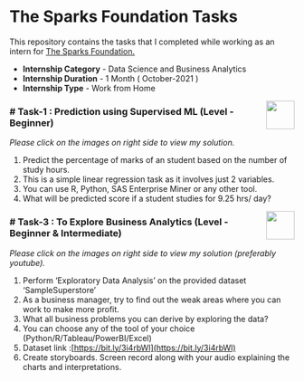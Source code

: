 
#  The Sparks Foundation Tasks


This repository contains the tasks that I completed while working as an intern for [The Sparks Foundation.](https://www.thesparksfoundationsingapore.org/)
- **Internship Category** - Data Science and Business Analytics
- **Internship Duration** - 1 Month ( October-2021 )
- **Internship Type** - Work from Home




<a href="https://youtu.be/eCg5n1EXe5E?si=jFFEq2htxubWb7pp">
  <img src="https://cdn4.iconfinder.com/data/icons/social-media-and-logos-11/32/Logo_Youtube-512.png" width="50" height="50" style="float:right; margin-left:10px;">
</a>


### # Task-1 : Prediction using Supervised ML (Level - Beginner)
_Please click on the images on right side to view my solution._

1. Predict the percentage of marks of an student based on the number of study hours.
2. This is a simple linear regression task as it involves just 2 variables.
3. You can use R, Python, SAS Enterprise Miner or any other tool.
4. What will be predicted score if a student studies for 9.25 hrs/ day?




<a href="https://youtu.be/hs26hyob1i8?si=AJv0DQlUHDUTz9aY">
  <img src="https://cdn4.iconfinder.com/data/icons/social-media-and-logos-11/32/Logo_Youtube-512.png" width="50" height="50" style="float:right; margin-left:10px;">
</a>


### # Task-3 : To Explore Business Analytics (Level - Beginner & Intermediate)
_Please click on the images on right side to view my solution (preferably youtube)._

1. Perform ‘Exploratory Data Analysis’ on the provided dataset ‘SampleSuperstore’
2. As a business manager, try to find out the weak areas where you can work to make more profit.
3. What all business problems you can derive by exploring the data?
4. You can choose any of the tool of your choice (Python/R/Tableau/PowerBI/Excel)
5. Dataset link :[https://bit.ly/3i4rbWl](https://bit.ly/3i4rbWl)
6. Create storyboards. Screen record along with your audio explaining the charts and interpretations.











